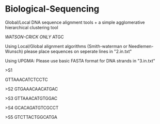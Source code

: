 # Biological-Sequencing
Global/Local DNA sequence alignment tools + a simple agglomerative hierarchical clustering tool

*WATSON-CRICK ONLY*  ATGC

Using Local/Global alignment algorithms (Smith-waterman or Needlemen-Wunsch) please place sequences on seperate lines in "2.in.txt"



Using UPGMA: Please use basic FASTA format for DNA strands in "3.in.txt"
  
\>S1

GTTAAACATCTCCTC

\>S2
GTGAAACAACATGAC

\>S3
GTTAAACATGTGGAC

\>S4
GCACAGATGTCGCCT

\>S5
GTCTTACTGGCATGA



